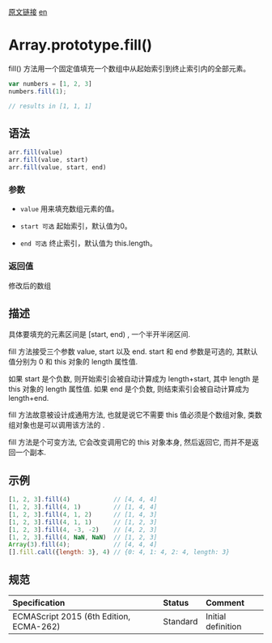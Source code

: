 <a href="https://developer.mozilla.org/zh-CN/docs/Web/JavaScript/Reference/Global_Objects/Array/fill" target="_blank">原文链接</a>
<a href="https://developer.mozilla.org/en-US/docs/Web/JavaScript/Reference/Global_Objects/Array/fill" target="_blank">en</a>

# Array.prototype.fill()

fill() 方法用一个固定值填充一个数组中从起始索引到终止索引内的全部元素。

```javascript
var numbers = [1, 2, 3]
numbers.fill(1);

// results in [1, 1, 1]
```

## 语法

```javascript
arr.fill(value)
arr.fill(value, start)
arr.fill(value, start, end)
```

### 参数

* `value` 用来填充数组元素的值。

* `start 可选` 起始索引，默认值为0。

* `end 可选` 终止索引，默认值为 this.length。

### 返回值

修改后的数组

## 描述

具体要填充的元素区间是 [start, end) , 一个半开半闭区间.

fill 方法接受三个参数 value, start 以及 end. start 和 end 参数是可选的, 其默认值分别为 0 和 this 对象的 length 属性值.

如果 start 是个负数, 则开始索引会被自动计算成为 length+start, 其中 length 是 this 对象的 length 属性值. 如果 end 是个负数, 则结束索引会被自动计算成为 length+end.

fill 方法故意被设计成通用方法, 也就是说它不需要 this 值必须是个数组对象, 类数组对象也是可以调用该方法的 .

fill 方法是个可变方法, 它会改变调用它的 this 对象本身, 然后返回它, 而并不是返回一个副本.

## 示例
```javascript
[1, 2, 3].fill(4)            // [4, 4, 4]
[1, 2, 3].fill(4, 1)         // [1, 4, 4]
[1, 2, 3].fill(4, 1, 2)      // [1, 4, 3]
[1, 2, 3].fill(4, 1, 1)      // [1, 2, 3]
[1, 2, 3].fill(4, -3, -2)    // [4, 2, 3]
[1, 2, 3].fill(4, NaN, NaN)  // [1, 2, 3]
Array(3).fill(4);            // [4, 4, 4]
[].fill.call({length: 3}, 4) // {0: 4, 1: 4, 2: 4, length: 3}
```

## 规范

| Specification                           | Status   | Comment            |
|:----------------------------------------|:---------|:-------------------|
| ECMAScript 2015 (6th Edition, ECMA-262) | Standard | Initial definition |